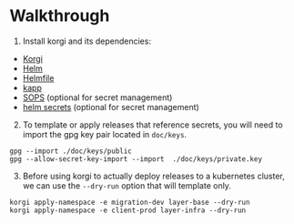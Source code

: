 # Walkthrough


1. Install korgi and its dependencies:

- [Korgi](https://github.com/DataReply/korgi)
- [Helm](https://helm.sh/docs/intro/install/)
- [Helmfile](https://github.com/roboll/helmfile)
- [kapp](https://github.com/vmware-tanzu/carvel-kapp)
- [SOPS](https://github.com/mozilla/sops) (optional for secret management)
- [helm secrets](https://github.com/jkroepke/helm-secrets) (optional for secret management)


2. To template or apply releases that reference secrets, you will need to import the gpg key pair located in `doc/keys`.
```
gpg --import ./doc/keys/public
gpg --allow-secret-key-import --import  ./doc/keys/private.key
```

3. Before using korgi to actually deploy releases to a kubernetes cluster, we can use the `--dry-run` option that will template only.

```
korgi apply-namespace -e migration-dev layer-base --dry-run
korgi apply-namespace -e client-prod layer-infra --dry-run

```
